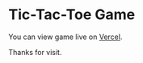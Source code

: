 # Tic-Tac-Toe Game 

You can view game live on [Vercel](https://tic-tac-toe-hazel-alpha-82.vercel.app/).

Thanks for visit.

